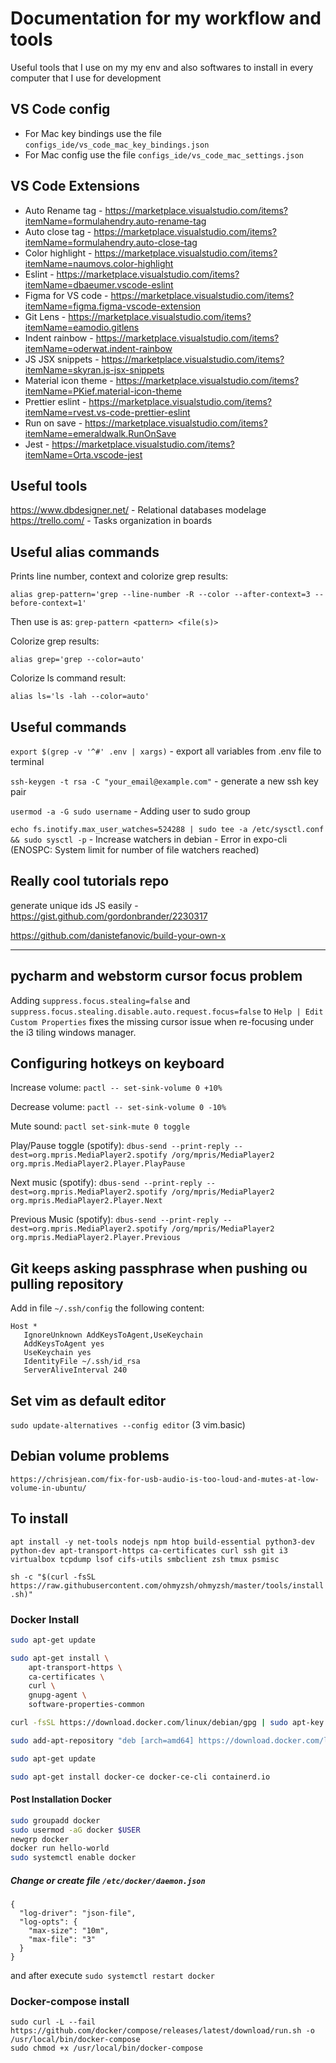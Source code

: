 # Documentation for my workflow and tools
Useful tools that I use on my my env and also softwares to install in every computer that I use for development
## VS Code config
- For Mac key bindings use the file `configs_ide/vs_code_mac_key_bindings.json`
- For Mac config use the file `configs_ide/vs_code_mac_settings.json`

## VS Code Extensions

- Auto Rename tag - https://marketplace.visualstudio.com/items?itemName=formulahendry.auto-rename-tag
- Auto close tag - https://marketplace.visualstudio.com/items?itemName=formulahendry.auto-close-tag
- Color highlight - https://marketplace.visualstudio.com/items?itemName=naumovs.color-highlight
- Eslint - https://marketplace.visualstudio.com/items?itemName=dbaeumer.vscode-eslint
- Figma for VS code - https://marketplace.visualstudio.com/items?itemName=figma.figma-vscode-extension
- Git Lens - https://marketplace.visualstudio.com/items?itemName=eamodio.gitlens
- Indent rainbow - https://marketplace.visualstudio.com/items?itemName=oderwat.indent-rainbow
- JS JSX snippets - https://marketplace.visualstudio.com/items?itemName=skyran.js-jsx-snippets
- Material icon theme - https://marketplace.visualstudio.com/items?itemName=PKief.material-icon-theme
- Prettier eslint - https://marketplace.visualstudio.com/items?itemName=rvest.vs-code-prettier-eslint
- Run on save - https://marketplace.visualstudio.com/items?itemName=emeraldwalk.RunOnSave
- Jest - https://marketplace.visualstudio.com/items?itemName=Orta.vscode-jest

## Useful tools

https://www.dbdesigner.net/ - Relational databases modelage\
https://trello.com/ - Tasks organization in boards


## Useful alias commands

Prints line number, context and colorize grep results:

`alias grep-pattern='grep --line-number -R --color --after-context=3 --before-context=1'`

Then use is as: `grep-pattern <pattern> <file(s)>`

Colorize grep results:

`alias grep='grep --color=auto'`


Colorize ls command result:

`alias ls='ls -lah --color=auto'`


## Useful commands

`export $(grep -v '^#' .env | xargs)` - export all variables from .env file to terminal

`ssh-keygen -t rsa -C "your_email@example.com"` - generate a new ssh key pair

`usermod -a -G sudo username` - Adding user to sudo group

`echo fs.inotify.max_user_watches=524288 | sudo tee -a /etc/sysctl.conf && sudo sysctl -p` - Increase watchers in debian - Error in expo-cli (ENOSPC: System limit for number of file watchers reached)

## Really cool tutorials repo
generate unique ids JS easily - https://gist.github.com/gordonbrander/2230317

https://github.com/danistefanovic/build-your-own-x


----------------------

## pycharm and webstorm cursor focus problem

Adding `suppress.focus.stealing=false` and `suppress.focus.stealing.disable.auto.request.focus=false` to `Help | Edit Custom Properties` fixes the missing cursor issue when re-focusing under the i3 tiling windows manager.

## Configuring hotkeys on keyboard

Increase volume:
`pactl -- set-sink-volume 0 +10%`

Decrease volume:
`pactl -- set-sink-volume 0 -10%`

Mute sound:
`pactl set-sink-mute 0 toggle`

Play/Pause toggle (spotify):
`dbus-send --print-reply --dest=org.mpris.MediaPlayer2.spotify /org/mpris/MediaPlayer2 org.mpris.MediaPlayer2.Player.PlayPause`

Next music (spotify):
`dbus-send --print-reply --dest=org.mpris.MediaPlayer2.spotify /org/mpris/MediaPlayer2 org.mpris.MediaPlayer2.Player.Next`

Previous Music (spotify):
`dbus-send --print-reply --dest=org.mpris.MediaPlayer2.spotify /org/mpris/MediaPlayer2 org.mpris.MediaPlayer2.Player.Previous`


## Git keeps asking passphrase when pushing ou pulling repository

Add in file `~/.ssh/config` the following content:
```
Host *
   IgnoreUnknown AddKeysToAgent,UseKeychain
   AddKeysToAgent yes
   UseKeychain yes
   IdentityFile ~/.ssh/id_rsa
   ServerAliveInterval 240
```
## Set vim as default editor
`sudo update-alternatives --config editor`
(3 vim.basic)


## Debian volume problems

`https://chrisjean.com/fix-for-usb-audio-is-too-loud-and-mutes-at-low-volume-in-ubuntu/`


## To install

`apt install -y net-tools nodejs npm htop build-essential python3-dev python-dev apt-transport-https ca-certificates curl ssh git i3 virtualbox tcpdump lsof cifs-utils smbclient zsh tmux psmisc`

`sh -c "$(curl -fsSL https://raw.githubusercontent.com/ohmyzsh/ohmyzsh/master/tools/install.sh)"`


### Docker Install

```bash
sudo apt-get update

sudo apt-get install \
    apt-transport-https \
    ca-certificates \
    curl \
    gnupg-agent \
    software-properties-common

curl -fsSL https://download.docker.com/linux/debian/gpg | sudo apt-key add -

sudo add-apt-repository "deb [arch=amd64] https://download.docker.com/linux/debian $(lsb_release -cs) stable"

sudo apt-get update

sudo apt-get install docker-ce docker-ce-cli containerd.io
```

#### Post Installation Docker

```bash
sudo groupadd docker
sudo usermod -aG docker $USER
newgrp docker 
docker run hello-world
sudo systemctl enable docker
```

##### Change or create file `/etc/docker/daemon.json`

```
{
  "log-driver": "json-file",
  "log-opts": {
    "max-size": "10m",
    "max-file": "3"
  }
}
```
and after execute `sudo systemctl restart docker`


### Docker-compose install

```
sudo curl -L --fail https://github.com/docker/compose/releases/latest/download/run.sh -o /usr/local/bin/docker-compose
sudo chmod +x /usr/local/bin/docker-compose
```
